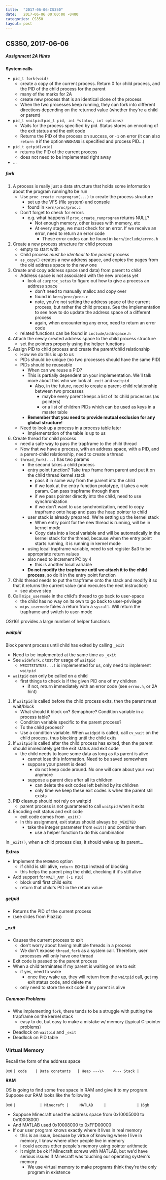 ```yaml
---
title:  "2017-06-06-CS350"
date:   2017-06-06 00:00:00 -0400
categories: CS350
layout: post
---
```

## CS350, 2017-06-06

##### Assignment 2A Hints

__System calls__

* `pid_t fork(void)`
    - create a copy of the current process. Return 0 for child process, and the PID of the child process for the parent
    - many of the marks for 2A
    - create new process that is an identical clone of the process
    - When the two processes keep running, they can fork into different directions depending on the returned value (whether they're a child or parent)
* `pid_t waitpid(pid_t pid, int *status, int options)`
    - Waits for the process specified by pid. Status stores an encoding of the exit status and the exit code
    - Returns the PID of the process on success, or `-1` on error (it can also `return 0` if the option `WNOHANG` is specified and process PID...)
* `pid_t getpid(void)`
    - returns the PID of the current process
    - does not need to be implemented right away
* ...

##### fork

1. A process is really just a data structure that holds some information about the program running/to be run
    - Use `proc_create_runprogram(...)` to create the process structure
        + set up the VFS (file system) and console
        + found in `kern/proc/proc.c`
    - Don't forget to check for errors
        + e.g. what happens if `proc_create_runprogram` returns NULL?
            * Not enough memory, other issues with memory, etc
            * At every stage, we must check for an error. If we receive an error, need to return an error code
                - These error codes can be found in `kern/include/errno.h`
2. Create a new process structure for child process
    - empty to start with
    - Child process *must be identical to the parent* process
    - `as_copy()` creates a new address space, and copies the pages from the old address space to the new one
3. Create and copy address space (and data) from parent to child
    - Address space is not associated with the new process yet
        + look at `curproc_setas` to figure out how to give a process an address space
            * don't need to manually malloc and copy over
            * found in `kern/proc/proc.c`
            * note, you're not setting the address space of the current process, but rather the child process. See the implementation to see how to do update the address space of a different process
            * again, when encountering any error, need to return an error code
    - related functions can be found in `include/addrspace.h`
4. Attach the newly created address space to the child process structure
    - set the pointers properly using the helper functions
5. Assign PID to child process and create the parent/child relationship
    - How we do this is up to us
    - PIDs should be unique (no two processes should have the same PID)
    - PIDs should be reuseable
        + When can we reuse a PID?
        + This is partially dependent on your implementation. We'll talk more about this whn we look at `_exit` and `waitpid`
            * Also, in the future, need to create a parent-child relationship between two processes
                - maybe every parent keeps a list of its child processes (as pointers)
                - or a list of children PIDs which can be used as keys in a master table
        + **Remember that you need to provide mutual exclusion for any global structure!**
    - Need to look up a process in a process table later
        + Implementation of the table is up to us
6. Create thread for child process
    - need a safe way to pass the trapframe to the child thread
    - Now that we have a process, with an address space, with a PID, and a parent-child relationship, need to create a thread
    - `thread_fork(...)` has two params
        + the second takes a child process
        + entry point function? Take trap frame from parent and put it on the child thread kernel stack
            * pass it in some way from the parent into the child
            * if we look at the entry function prototype, it takes a void param. Can pass trapframe through there
            * if we pass pointer directly into the child, need to use synchronization
            * if we don't want to use synchronization, need to copy trapframe onto heap and pass the heap pointer to child
        + user stack is already prepared. We're setting up the kernel stack
            * When entry point for the new thread is running, will be in kernel mode
            * Copy data into a local variable and will be automatically in the kernel stack for the thread, because when the entry point starts running, it is running in kernel mode
        + using local trapframe variable, need to set register $a3 to be appropriate return values
        + also need to increment PC by 4
            * this is another local variable
        + **Do not modify the trapframe until we attach it to the child process**, so do it in the entry point function
7. Child thread needs to put the trapframe onto the stack and modify it so that it returns the current value (and executes the next instruction)
    - see above step
8. Call `mips_usermode` in the child's thread to go back to user-space
    - the child has no way on its own to go back to user-privilege
    - `mips_usermode` fakes a return from a `syscall`. Will return the trapframe and switch to user-mode

OS/161 provides a large number of helper functions

##### waitpid

Block parent process until child has exited by calling `_exit`

* Need to be implemented at the same time as `_exit`
* See `widefork.c` test for usage of `waitpid`
    - `WEXITSTATUS(...)` is implemented for us, only need to implement `waitpid`
* `waitpid` can only be called on a child
    - first things to check is if the given PID one of my children
        + if not, return immediately with an error code (see `errno.h`, or 2A hint)

1. If `waitpid` is called before the child process exits, then the parent must wait/block
    - What should it block on? Semaphore? Condition variable in a process table?
    - Condition variable specific to the parent process?
    - To the child process?
    - Use a condition variable. When `waidpid` is called, call `cv_wait` on the child process, thus blocking until the child exits
2. If `waitpid` is called after the child process has exited, then the parent should immediately get the exit status and exit code
    - the child needs to leave some data as long as its parent is alive
        + cannot lose this information. Need to be saved somewhere
        + suppose your parent is dead
            * do not keep code around. No one will care about your `rval` anymore
        + suppose a parent dies after all its children
            * can delete the exit codes left behind by its children
            * only time we keep these exit codes is when the parent still exists
3. PID cleanup should not rely on waitpid
    - parent process is not guaranteed to call `waitpid` when it exits
4. Encoding exit status and exit code
    - exit code comes from `_exit()`
    - In this assignment, exit status should always be `_WEXITED`
        + take the integer parameter from `exit()` and combine them
            * use a helper function to do this combination

In `_exit()`, when a child process dies, it should wake up its parent...

__Extras__

* Implement the `WNOHANG` option
    - if child is still alive, `return ECHILD` instead of blocking
    - this helps the parent ping the child, checking if it's still alive
* Add support for `WAIT_ANY (-1 PID)`
    - block until first child exits
    - return that child's PID in the return value

##### getpid

* Returns the PID of the current process
* (see slides from Piazza)

##### _exit

* Causes the current process to exit
    - don't worry about having multiple threads in a process
    - We don't expose `thread_fork` as a system call. Therefore, user processes will only have one thread
* Exit code is passed to the parent process
* When a child terminates if my parent is waiting on me to exit
    - if yes, need to wake
        + once they wake up, they will return from the `waitpid` call, get my exit status code, and delete me
    - only need to store the exit code if my parent is alive

##### Common Problems

* Whe implementing `fork`, there tends to be a struggle with putting the trapframe on the kernel stack
    - easy to do, but easy to make a mistake w/ memory (typical C-pointer problems)
* Deadlock on `waitpid` and `_exit`
* Deadlock on PID table



### Virtual Memory

Recall the form of the address space

`0x0`
`| code    | Data constants   | Heap ---\>    <--- Stack |`

__RAM__

OS is going to find some free space in RAM and give it to my program. Suppose our RAM looks like the following

`0x0`
`|           | Minecraft |     MATLAB     |              |`
                                                     `16gb`

* Suppose Minecraft used the address space from 0x10005000 to 0x10008000
* And MATLAB used 0x10008000 to 0xFFD00000
* If our user program knows exactly where it lives in real memory
    - this is an issue, because by virtue of knowing where I live in memory, I know where other people live in memory
    - I could access other people's memory using pointer arithmetic
    - It might be ok if Minecraft screws with MATLAB, but we'd have serious issues if Minecraft was touching our operating system's memory
        + We use virtual memory to make programs think they're the only program in existence